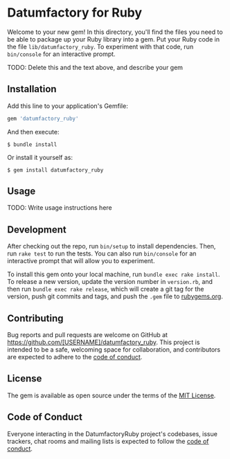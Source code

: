 # Datumfactory for Ruby

Welcome to your new gem! In this directory, you'll find the files you need to be able to package up your Ruby library into a gem. Put your Ruby code in the file `lib/datumfactory_ruby`. To experiment with that code, run `bin/console` for an interactive prompt.

TODO: Delete this and the text above, and describe your gem

## Installation

Add this line to your application's Gemfile:

```ruby
gem 'datumfactory_ruby'
```

And then execute:

    $ bundle install

Or install it yourself as:

    $ gem install datumfactory_ruby

## Usage

TODO: Write usage instructions here

## Development

After checking out the repo, run `bin/setup` to install dependencies. Then, run `rake test` to run the tests. You can also run `bin/console` for an interactive prompt that will allow you to experiment.

To install this gem onto your local machine, run `bundle exec rake install`. To release a new version, update the version number in `version.rb`, and then run `bundle exec rake release`, which will create a git tag for the version, push git commits and tags, and push the `.gem` file to [rubygems.org](https://rubygems.org).

## Contributing

Bug reports and pull requests are welcome on GitHub at https://github.com/[USERNAME]/datumfactory_ruby. This project is intended to be a safe, welcoming space for collaboration, and contributors are expected to adhere to the [code of conduct](https://github.com/[USERNAME]/datumfactory_ruby/blob/master/CODE_OF_CONDUCT.md).


## License

The gem is available as open source under the terms of the [MIT License](https://opensource.org/licenses/MIT).

## Code of Conduct

Everyone interacting in the DatumfactoryRuby project's codebases, issue trackers, chat rooms and mailing lists is expected to follow the [code of conduct](https://github.com/[USERNAME]/datumfactory_ruby/blob/master/CODE_OF_CONDUCT.md).
